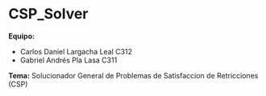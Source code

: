 # CSP_Solver

**Equipo:**

* Carlos Daniel Largacha Leal C312
* Gabriel Andrés Pla Lasa C311

**Tema:** Solucionador General de Problemas de Satisfaccion de Retricciones (CSP)
